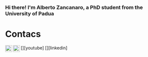  ### Hi there! I'm Alberto Zancanaro, a PhD student from the University of Padua
 
 # Contacs
 
[<img align="left" alt="UCsq-ulESicHkELSIwrIQGvw | YouTube" width="22px" src="https://cdn.jsdelivr.net/npm/simple-icons@v3/icons/youtube.svg" />][youtube]
[<img align="left" alt="alberto-zancanaro-2a3a39216 | LinkedIn" width="22px" src="https://cdn.jsdelivr.net/npm/simple-icons@v3/icons/linkedin.svg" />][linkedin]
